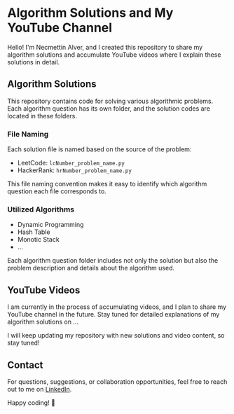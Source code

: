 # Algorithm Solutions and My YouTube Channel

Hello! I'm Necmettin Alver, and I created this repository to share my algorithm solutions and accumulate YouTube videos where I explain these solutions in detail.

## Algorithm Solutions

This repository contains code for solving various algorithmic problems. Each algorithm question has its own folder, and the solution codes are located in these folders.

### File Naming

Each solution file is named based on the source of the problem:
- LeetCode: `lcNumber_problem_name.py`
- HackerRank: `hrNumber_problem_name.py`
  
This file naming convention makes it easy to identify which algorithm question each file corresponds to.

### Utilized Algorithms

- Dynamic Programming
- Hash Table
- Monotic Stack
- ...

Each algorithm question folder includes not only the solution but also the problem description and details about the algorithm used.

## YouTube Videos

I am currently in the process of accumulating videos, and I plan to share my YouTube channel in the future. Stay tuned for detailed explanations of my algorithm solutions on ...

I will keep updating my repository with new solutions and video content, so stay tuned!

## Contact

For questions, suggestions, or collaboration opportunities, feel free to reach out to me on [LinkedIn](https://www.linkedin.com/in/necmettin-alver/).

Happy coding! 🚀
